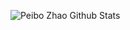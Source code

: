 ![Peibo Zhao Github Stats](https://github-readme-stats.vercel.app/api?username=peibozhao&show_icons=true&theme=dark)
